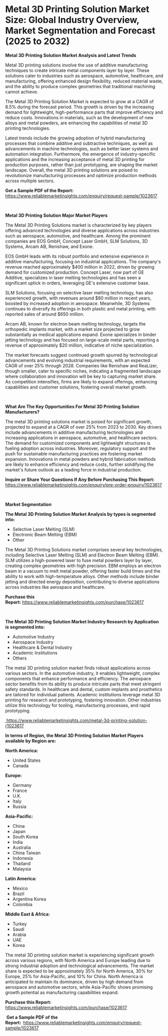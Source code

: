 <p><h1>Metal 3D Printing Solution Market Size: Global Industry Overview, Market Segmentation and Forecast (2025 to 2032)</h1></p><p><strong>Metal 3D Printing Solution Market Analysis and Latest Trends</strong></p>
<p><p>Metal 3D printing solutions involve the use of additive manufacturing techniques to create intricate metal components layer by layer. These solutions cater to industries such as aerospace, automotive, healthcare, and manufacturing, offering enhanced design flexibility, reduced material waste, and the ability to produce complex geometries that traditional machining cannot achieve.</p><p>The Metal 3D Printing Solution Market is expected to grow at a CAGR of 8.5% during the forecast period. This growth is driven by the increasing demand for lightweight, high-performance parts that improve efficiency and reduce costs. Innovations in materials, such as the development of new alloys and metal powders, are enhancing the capabilities of metal 3D printing technologies.</p><p>Latest trends include the growing adoption of hybrid manufacturing processes that combine additive and subtractive techniques, as well as advancements in machine technologies, such as better laser systems and automation integration. Furthermore, the emergence of industry-specific applications and the increasing acceptance of metal 3D printing for production purposes, rather than just prototyping, are shaping the market landscape. Overall, the metal 3D printing solutions are poised to revolutionize manufacturing processes and optimize production methods across multiple sectors.</p></p>
<p><strong>Get a Sample PDF of the Report:&nbsp;</strong> <a href="https://www.reliablemarketinsights.com/enquiry/request-sample/1023617?utm_campaign=3032&utm_medium=2&utm_source=Github&utm_content=ia&utm_term=18042025&utm_id=metal-3d-printing-solution">https://www.reliablemarketinsights.com/enquiry/request-sample/1023617</a></p>
<p>&nbsp;</p>
<p><strong>Metal 3D Printing Solution Major Market Players</strong></p>
<p><p>The Metal 3D Printing Solutions market is characterized by key players offering advanced technologies and diverse applications across industries such as aerospace, automotive, and healthcare. Among the prominent companies are EOS GmbH, Concept Laser GmbH, SLM Solutions, 3D Systems, Arcam AB, Renishaw, and Exone. </p><p>EOS GmbH leads with its robust portfolio and extensive experience in additive manufacturing, focusing on industrial applications. The company's revenue reached approximately $400 million in 2022, driven by growing demand for customized production. Concept Laser, now part of GE Additive, specializes in laser melting technologies and has seen a significant uptick in orders, leveraging GE's extensive customer base.</p><p>SLM Solutions, focusing on selective laser melting technology, has also experienced growth, with revenues around $60 million in recent years, boosted by increased adoption in aerospace. Meanwhile, 3D Systems continues to diversify its offerings in both plastic and metal printing, with reported sales of around $650 million.</p><p>Arcam AB, known for electron beam melting technology, targets the orthopedic implants market, with a market size projected to grow substantially as medical applications expand. Exone specializes in binder jetting technology and has focused on large-scale metal parts, reporting a revenue of approximately $20 million, indicative of niche specialization. </p><p>The market forecasts suggest continued growth spurred by technological advancements and evolving industrial requirements, with an expected CAGR of over 25% through 2028. Companies like Renishaw and ReaLizer, though smaller, cater to specific niches, indicating a fragmented landscape where collaboration and innovation will be key to capturing market share. As competition intensifies, firms are likely to expand offerings, enhancing capabilities and customer solutions, fostering overall market growth.</p></p>
<p>&nbsp;</p>
<p><strong>What Are The Key Opportunities For Metal 3D Printing Solution Manufacturers?</strong></p>
<p><p>The metal 3D printing solutions market is poised for significant growth, projected to expand at a CAGR of over 25% from 2023 to 2030. Key drivers include advancements in additive manufacturing technologies and increasing applications in aerospace, automotive, and healthcare sectors. The demand for customized components and lightweight structures is fueling adoption across industries. Moreover, regulatory support and the push for sustainable manufacturing practices are fostering market expansion. Innovations in metal powders and hybrid fabrication methods are likely to enhance efficiency and reduce costs, further solidifying the market's future outlook as a leading force in industrial production.</p></p>
<p><strong>Inquire or Share Your Questions If Any Before Purchasing This Report:</strong> <a href="https://www.reliablemarketinsights.com/enquiry/pre-order-enquiry/1023617?utm_campaign=3032&utm_medium=2&utm_source=Github&utm_content=ia&utm_term=18042025&utm_id=metal-3d-printing-solution">https://www.reliablemarketinsights.com/enquiry/pre-order-enquiry/1023617</a></p>
<p>&nbsp;</p>
<p><strong>Market Segmentation</strong></p>
<p><strong>The Metal 3D Printing Solution Market Analysis by types is segmented into:</strong></p>
<p><ul><li>Selective Laser Melting (SLM)</li><li>Electronic Beam Melting (EBM)</li><li>Other</li></ul></p>
<p><p>The Metal 3D Printing Solutions market comprises several key technologies, including Selective Laser Melting (SLM) and Electron Beam Melting (EBM). SLM utilizes a high-powered laser to fuse metal powders layer by layer, creating complex geometries with high precision. EBM employs an electron beam in a vacuum to melt metal powder, offering faster build times and the ability to work with high-temperature alloys. Other methods include binder jetting and directed energy deposition, contributing to diverse applications across industries like aerospace and healthcare.</p></p>
<p><strong>Purchase this Report:&nbsp;</strong><a href="https://www.reliablemarketinsights.com/purchase/1023617?utm_campaign=3032&utm_medium=2&utm_source=Github&utm_content=ia&utm_term=18042025&utm_id=metal-3d-printing-solution">https://www.reliablemarketinsights.com/purchase/1023617</a></p>
<p>&nbsp;</p>
<p><strong>The Metal 3D Printing Solution Market Industry Research by Application is segmented into:</strong></p>
<p><ul><li>Automotive Industry</li><li>Aerospace Industry</li><li>Healthcare & Dental Industry</li><li>Academic Institutions</li><li>Others</li></ul></p>
<p><p>The metal 3D printing solution market finds robust applications across various sectors. In the automotive industry, it enables lightweight, complex components that enhance performance and efficiency. The aerospace sector benefits from its ability to produce intricate parts that meet stringent safety standards. In healthcare and dental, custom implants and prosthetics are tailored for individual patients. Academic institutions leverage metal 3D printing for research and prototyping, fostering innovation. Other industries utilize this technology for tooling, manufacturing processes, and rapid prototyping.</p></p>
<p><a href="https://www.reliablemarketinsights.com/metal-3d-printing-solution-r1023617?utm_campaign=3032&utm_medium=2&utm_source=Github&utm_content=ia&utm_term=18042025&utm_id=metal-3d-printing-solution">&nbsp;https://www.reliablemarketinsights.com/metal-3d-printing-solution-r1023617</a></p>
<p><strong>In terms of Region, the Metal 3D Printing Solution Market Players available by Region are:</strong></p>
<p>
    <p> <strong> North America: </strong>
        <ul>
            <li>United States</li>
            <li>Canada</li>
        </ul>
        </p> 
    <p> <strong> Europe: </strong>
        <ul>
            <li>Germany</li>
            <li>France</li>
            <li>U.K.</li>
            <li>Italy</li>
            <li>Russia</li>
        </ul>
        </p> 
    <p> <strong> Asia-Pacific: </strong>
        <ul>
            <li>China</li>
            <li>Japan</li>
            <li>South Korea</li>
            <li>India</li>
            <li>Australia</li>
            <li>China Taiwan</li>
            <li>Indonesia</li>
            <li>Thailand</li>
            <li>Malaysia</li>
        </ul>
        </p> 
    <p> <strong> Latin America: </strong>
        <ul>
            <li>Mexico</li>
            <li>Brazil</li>
            <li>Argentina Korea</li>
            <li>Colombia</li>
        </ul>
        </p> 
    <p> <strong> Middle East & Africa: </strong>
        <ul>
            <li>Turkey</li>
            <li>Saudi</li>
            <li>Arabia</li>
            <li>UAE</li>
            <li>Korea</li>
        </ul>
    </p>
    </p>
<p><p>The metal 3D printing solution market is experiencing significant growth across various regions, with North America and Europe leading due to strong industrial adoption and technological advancements. The market share is expected to be approximately 35% for North America, 30% for Europe, 25% for Asia-Pacific, and 10% for China. North America is anticipated to maintain its dominance, driven by high demand from aerospace and automotive sectors, while Asia-Pacific shows promising growth potential as manufacturing capabilities expand.</p></p>
<p><strong>Purchase this Report: </strong><a href="https://www.reliablemarketinsights.com/purchase/1023617?utm_campaign=3032&utm_medium=2&utm_source=Github&utm_content=ia&utm_term=18042025&utm_id=metal-3d-printing-solution">https://www.reliablemarketinsights.com/purchase/1023617</a></p>
<p>&nbsp;<strong>Get a Sample PDF of the Report:&nbsp;&nbsp;</strong><a href="https://www.reliablemarketinsights.com/enquiry/request-sample/1023617?utm_campaign=3032&utm_medium=2&utm_source=Github&utm_content=ia&utm_term=18042025&utm_id=metal-3d-printing-solution">https://www.reliablemarketinsights.com/enquiry/request-sample/1023617</a></p>
<p><strong></strong></p>
<p><p></p><p></p><p></p></p>